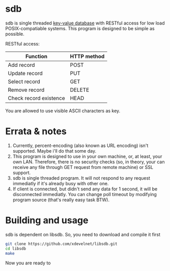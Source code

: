 # sdb
sdb is single threaded [key-value database](https://en.wikipedia.org/wiki/Key-value_database) with RESTful access for low load POSIX-compatiable systems. This program is designed to be simple as possible.

RESTful access:

|       Function        |      HTTP method       |
|-----------------------|------------------------|
|   Add record   |         POST           |
|   Update record   |         PUT            |
|    Select record     |         GET            |
|    Remove record    |        DELETE          |
|Check record existence|         HEAD           |

You are allowed to use visible ASCII characters as key.

# Errata & notes

1. Currently, percent-encoding (also known as URL encoding) isn't supported. Maybe i'll do that some day.
2. This program is designed to use in your own machine, or, at least, your own LAN. Therefore, there is no security checks (so, in theory, your can receive any file through GET request from remote machine) or SSL support.
3. sdb is single threaded program. It will not respond to any request immediatly if it's already busy with other one.
4. If client is connected, but didn't send any data for 1 second, it will be disconnected immediatly. You can change poll timeout by modifying program source (that's really easy task BTW).

# Building and usage

sdb is dependent on libsdb. So, you need to download and compile it first
```bash
git clone https://github.com/xdevelnet/libsdb.git
cd libsdb
make
```
Now you are ready to

